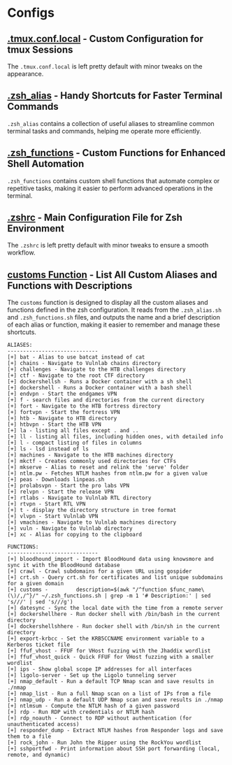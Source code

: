 # Configs

## [.tmux.conf.local](./.tmux.conf.local) - Custom Configuration for tmux Sessions

The `.tmux.conf.local` is left pretty default with minor tweaks on the appearance.

## [.zsh_alias](./.zsh_alias.sh) - Handy Shortcuts for Faster Terminal Commands

`.zsh_alias` contains a collection of useful aliases to streamline common terminal tasks and commands, helping me operate more efficiently. 

## [.zsh_functions](./.zsh_functions.sh) - Custom Functions for Enhanced Shell Automation

`.zsh_functions` contains custom shell functions that automate complex or repetitive tasks, making it easier to perform advanced operations in the terminal. 


## [.zshrc](./.zshrc) - Main Configuration File for Zsh Environment

The `.zshrc` is left pretty default with minor tweaks to ensure a smooth workflow. 

## [customs Function](https://github.com/Yeeb1/shelf/blob/ebf6a7a7120cd97a49036cb7013ff817892ad6a0/configs/.zsh_functions.sh#L1) - List All Custom Aliases and Functions with Descriptions

The `customs` function is designed to display all the custom aliases and functions defined in the zsh configuration. It reads from the `.zsh_alias.sh` and `.zsh_functions.sh` files, and outputs the name and a brief description of each alias or function, making it easier to remember and manage these shortcuts.

```
ALIASES:
-----------------------------
[+] bat - Alias to use batcat instead of cat
[+] chains - Navigate to Vulnlab chains directory
[+] challenges - Navigate to the HTB challenges directory
[+] ctf - Navigate to the root CTF directory
[+] dockershellsh - Runs a Docker container with a sh shell
[+] dockershell - Runs a Docker container with a bash shell
[+] endvpn - Start the endgames VPN
[+] f - search files and directories from the current directory
[+] fort - Navigate to the HTB fortress directory
[+] fortvpn - Start the fortress VPN
[+] htb - Navigate to HTB directory
[+] htbvpn - Start the HTB VPN
[+] la - listing all files except . and ..
[+] ll - listing all files, including hidden ones, with detailed info
[+] l - compact listing of files in columns
[+] ls - lsd instead of ls
[+] machines - Navigate to the HTB machines directory
[+] mkctf - Creates commonly used directories for CTFs
[+] mkserve - Alias to reset and relink the 'serve' folder
[+] ntlm.pw - Fetches NTLM hashes from ntlm.pw for a given value
[+] peas - Downloads linpeas.sh
[+] prolabsvpn - Start the pro labs VPN
[+] relvpn - Start the release VPN
[+] rtlabs - Navigate to Vulnlab RTL directory
[+] rtvpn - Start RTL VPN
[+] t - display the directory structure in tree format
[+] vlvpn - Start Vulnlab VPN
[+] vmachines - Navigate to Vulnlab machines directory
[+] vuln - Navigate to Vulnlab directory
[+] xc - Alias for copying to the clipboard

FUNCTIONS:
-----------------------------
[+] bloodhound_import - Import BloodHound data using knowsmore and sync it with the BloodHound database
[+] crawl - Crawl subdomains for a given URL using gospider
[+] crt.sh - Query crt.sh for certificates and list unique subdomains for a given domain
[+] customs -         description=$(awk "/^function $func_name\(\)/,/^}/" ~/.zsh_functions.sh | grep -m 1 '# Description:' | sed 's///' | sed 's///g')
[+] datesync - Sync the local date with the time from a remote server
[+] dockershellhere - Run docker shell with /bin/bash in the current directory
[+] dockershellshhere - Run docker shell with /bin/sh in the current directory
[+] export-krbcc - Set the KRB5CCNAME environment variable to a Kerberos ticket file
[+] ffuf_vhost - FFUF for VHost fuzzing with the Jhaddix wordlist
[+] ffuf_vhost_quick - Quick FFUF for VHost fuzzing with a smaller wordlist
[+] ips - Show global scope IP addresses for all interfaces
[+] ligolo-server - Set up the Ligolo tunneling server
[+] nmap_default - Run a default TCP Nmap scan and save results in ./nmap
[+] nmap_list - Run a full Nmap scan on a list of IPs from a file
[+] nmap_udp - Run a default UDP Nmap scan and save results in ./nmap
[+] ntlmsum - Compute the NTLM hash of a given password
[+] rdp - Run RDP with credentials or NTLM hash
[+] rdp_noauth - Connect to RDP without authentication (for unauthenticated access)
[+] responder_dump - Extract NTLM hashes from Responder logs and save them to a file
[+] rock_john - Run John the Ripper using the RockYou wordlist
[+] sshportfwd - Print information about SSH port forwarding (local, remote, and dynamic)                                                                         
```
